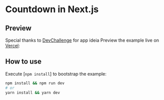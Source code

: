 # Countdown in Next.js


## Preview
Special thanks to [DevChallenge](https://devchallenge.com.br/) for app ideia
Preview the example live on [Vercel](https://next-countdown.vercel.app/):


## How to use

Execute [`npm install`] to bootstrap the example:

```bash
npm install && npm run dev
# or
yarn install && yarn dev
```
